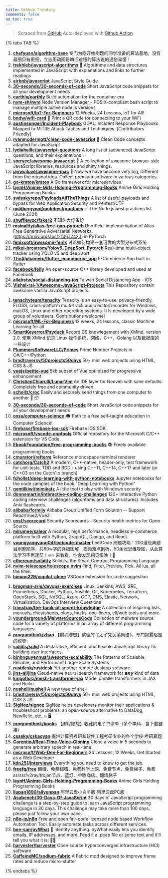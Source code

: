 ```yaml
---
title: Github Trending
comments: false
no_toc: true
---
```


> Scraped from [GitHub](https://github.com/trending)
Auto-deployed with [Github Action](https://docs.github.com/en/actions)

{% tabs TAB %}
<!-- tab Daily -->
1. [**chefyuan/algorithm-base**](https://github.com/chefyuan/algorithm-base)
专门为刚开始刷题的同学准备的算法基地，没有最细只有更细，立志用动画将晦涩难懂的算法说的通俗易懂！
2. [**trekhleb/javascript-algorithms**](https://github.com/trekhleb/javascript-algorithms)
📝 Algorithms and data structures implemented in JavaScript with explanations and links to further readings
3. [**airbnb/javascript**](https://github.com/airbnb/javascript)
JavaScript Style Guide
4. [**30-seconds/30-seconds-of-code**](https://github.com/30-seconds/30-seconds-of-code)
Short JavaScript code snippets for all your development needs
5. [**earthly/earthly**](https://github.com/earthly/earthly)
Build automation for the container era
6. [**nvm-sh/nvm**](https://github.com/nvm-sh/nvm)
Node Version Manager - POSIX-compliant bash script to manage multiple active node.js versions
7. [**microsoft/IoT-For-Beginners**](https://github.com/microsoft/IoT-For-Beginners)
12 Weeks, 24 Lessons, IoT for All!
8. [**bndw/wifi-card**](https://github.com/bndw/wifi-card)
📶 Print a QR code for connecting to your WiFi
9. [**austinsonger/Incident-Playbook**](https://github.com/austinsonger/Incident-Playbook)
GOAL: Incident Response Playbooks Mapped to MITRE Attack Tactics and Techniques. [Contributors Friendly]
10. [**ryanmcdermott/clean-code-javascript**](https://github.com/ryanmcdermott/clean-code-javascript)
🛁 Clean Code concepts adapted for JavaScript
11. [**lydiahallie/javascript-questions**](https://github.com/lydiahallie/javascript-questions)
A long list of (advanced) JavaScript questions, and their explanations ✨
12. [**sorrycc/awesome-javascript**](https://github.com/sorrycc/awesome-javascript)
🐢 A collection of awesome browser-side JavaScript libraries, resources and shiny things.
13. [**jaywcjlove/awesome-mac**](https://github.com/jaywcjlove/awesome-mac)
 Now we have become very big, Different from the original idea. Collect premium software in various categories.
14. [**go-kratos/kratos**](https://github.com/go-kratos/kratos)
A Go framework for microservices.
15. [**laynH/Anime-Girls-Holding-Programming-Books**](https://github.com/laynH/Anime-Girls-Holding-Programming-Books)
Anime Girls Holding Programming Books
16. [**swisskyrepo/PayloadsAllTheThings**](https://github.com/swisskyrepo/PayloadsAllTheThings)
A list of useful payloads and bypass for Web Application Security and Pentest/CTF
17. [**goldbergyoni/nodebestpractices**](https://github.com/goldbergyoni/nodebestpractices)
✅ The Node.js best practices list (June 2021)
18. [**shufflewzc/faker2**](https://github.com/shufflewzc/faker2)
不知名大佬备份
19. [**rosinality/alias-free-gan-pytorch**](https://github.com/rosinality/alias-free-gan-pytorch)
Unofficial implementation of Alias-Free Generative Adversarial Networks. (https://arxiv.org/abs/2106.12423) in PyTorch
20. [**fenixsoft/awesome-fenix**](https://github.com/fenixsoft/awesome-fenix)
讨论如何构建一套可靠的大型分布式系统
21. [**mikel-brostrom/Yolov5_DeepSort_Pytorch**](https://github.com/mikel-brostrom/Yolov5_DeepSort_Pytorch)
Real-time multi-object tracker using YOLO v5 and deep sort
22. [**TheAlphamerc/flutter_ecommerce_app**](https://github.com/TheAlphamerc/flutter_ecommerce_app)
E-Commerce App built in flutter
23. [**facebook/folly**](https://github.com/facebook/folly)
An open-source C++ library developed and used at Facebook.
24. [**ailabstw/social-distancing-ios**](https://github.com/ailabstw/social-distancing-ios)
Taiwan Social Distancing App - iOS
25. [**Vishal-raj-1/Awesome-JavaScript-Projects**](https://github.com/Vishal-raj-1/Awesome-JavaScript-Projects)
This Repository contain awesome vanilla JavaScript projects.
<!-- endtab -->
<!-- tab Weekly -->
1. [**tenacityteam/tenacity**](https://github.com/tenacityteam/tenacity)
Tenacity is an easy-to-use, privacy-friendly, FLOSS, cross-platform multi-track audio editor/recorder for Windows, macOS, Linux and other operating systems. It is developed by a wide group of volunteers. Contributions welcome!
2. [**microsoft/ML-For-Beginners**](https://github.com/microsoft/ML-For-Beginners)
12 weeks, 24 lessons, classic Machine Learning for all
3. [**SmartKeyerror/Psyduck**](https://github.com/SmartKeyerror/Psyduck)
Record CS knowlegement with XMind, version 2.0. 使用 XMind 记录 Linux 操作系统，网络，C++，Golang 以及数据库的一些设计
4. [**PlummersSoftwareLLC/Primes**](https://github.com/PlummersSoftwareLLC/Primes)
Prime Number Projects in C#/C++/Python
5. [**bradtraversy/50projects50days**](https://github.com/bradtraversy/50projects50days)
50+ mini web projects using HTML, CSS & JS
6. [**vuejs/petite-vue**](https://github.com/vuejs/petite-vue)
5kb subset of Vue optimized for progressive enhancement
7. [**ChristianChiarulli/LunarVim**](https://github.com/ChristianChiarulli/LunarVim)
An IDE layer for Neovim with sane defaults. Completely free and community driven.
8. [**schollz/croc**](https://github.com/schollz/croc)
Easily and securely send things from one computer to another 🐊 📦
9. [**30-seconds/30-seconds-of-code**](https://github.com/30-seconds/30-seconds-of-code)
Short JavaScript code snippets for all your development needs
10. [**ossu/computer-science**](https://github.com/ossu/computer-science)
🎓 Path to a free self-taught education in Computer Science!
11. [**firebase/firebase-ios-sdk**](https://github.com/firebase/firebase-ios-sdk)
Firebase iOS SDK
12. [**microsoft/vscode-cpptools**](https://github.com/microsoft/vscode-cpptools)
Official repository for the Microsoft C/C++ extension for VS Code.
13. [**EbookFoundation/free-programming-books**](https://github.com/EbookFoundation/free-programming-books)
📚 Freely available programming books
14. [**cmuratori/refterm**](https://github.com/cmuratori/refterm)
Reference monospace terminal renderer
15. [**catchorg/Catch2**](https://github.com/catchorg/Catch2)
A modern, C++-native, header-only, test framework for unit-tests, TDD and BDD - using C++11, C++14, C++17 and later (or C++03 on the Catch1.x branch)
16. [**fchollet/deep-learning-with-python-notebooks**](https://github.com/fchollet/deep-learning-with-python-notebooks)
Jupyter notebooks for the code samples of the book "Deep Learning with Python"
17. [**gentilkiwi/mimikatz**](https://github.com/gentilkiwi/mimikatz)
A little tool to play with Windows security
18. [**donnemartin/interactive-coding-challenges**](https://github.com/donnemartin/interactive-coding-challenges)
120+ interactive Python coding interview challenges (algorithms and data structures). Includes Anki flashcards.
19. [**alibaba/formily**](https://github.com/alibaba/formily)
Alibaba Group Unified Form Solution -- Support React/Vue2/Vue3
20. [**ossf/scorecard**](https://github.com/ossf/scorecard)
Security Scorecards - Security health metrics for Open Source
21. [**mirumee/saleor**](https://github.com/mirumee/saleor)
A modular, high performance, headless e-commerce platform built with Python, GraphQL, Django, and React.
22. [**youngyangyang04/leetcode-master**](https://github.com/youngyangyang04/leetcode-master)
LeetCode 刷题攻略：200道经典题目刷题顺序，共60w字的详细图解，视频难点剖析，50余张思维导图，从此算法学习不再迷茫！🔥🔥 来看看，你会发现相见恨晚！🚀
23. [**ethereum/solidity**](https://github.com/ethereum/solidity)
Solidity, the Smart Contract Programming Language
24. [**nvim-telescope/telescope.nvim**](https://github.com/nvim-telescope/telescope.nvim)
Find, Filter, Preview, Pick. All lua, all the time.
25. [**hieunc229/copilot-clone**](https://github.com/hieunc229/copilot-clone)
VSCode extension for code suggestion
<!-- endtab -->
<!-- tab Monthly -->
1. [**bregman-arie/devops-exercises**](https://github.com/bregman-arie/devops-exercises)
Linux, Jenkins, AWS, SRE, Prometheus, Docker, Python, Ansible, Git, Kubernetes, Terraform, OpenStack, SQL, NoSQL, Azure, GCP, DNS, Elastic, Network, Virtualization. DevOps Interview Questions
2. [**trimstray/the-book-of-secret-knowledge**](https://github.com/trimstray/the-book-of-secret-knowledge)
A collection of inspiring lists, manuals, cheatsheets, blogs, hacks, one-liners, cli/web tools and more.
3. [**vxunderground/MalwareSourceCode**](https://github.com/vxunderground/MalwareSourceCode)
Collection of malware source code for a variety of platforms in an array of different programming languages.
4. [**programthink/zhao**](https://github.com/programthink/zhao)
【编程随想】整理的《太子党关系网络》，专门揭露赵国的权贵
5. [**solidjs/solid**](https://github.com/solidjs/solid)
A declarative, efficient, and flexible JavaScript library for building user interfaces.
6. [**binhnguyennus/awesome-scalability**](https://github.com/binhnguyennus/awesome-scalability)
The Patterns of Scalable, Reliable, and Performant Large-Scale Systems
7. [**rustdesk/rustdesk**](https://github.com/rustdesk/rustdesk)
Yet another remote desktop software
8. [**jina-ai/jina**](https://github.com/jina-ai/jina)
Cloud-native neural search framework for 𝙖𝙣𝙮 kind of data
9. [**kingoflolz/mesh-transformer-jax**](https://github.com/kingoflolz/mesh-transformer-jax)
Model parallel transformers in JAX and Haiku
10. [**nushell/nushell**](https://github.com/nushell/nushell)
A new type of shell
11. [**bradtraversy/50projects50days**](https://github.com/bradtraversy/50projects50days)
50+ mini web projects using HTML, CSS & JS
12. [**SigNoz/signoz**](https://github.com/SigNoz/signoz)
SigNoz helps developers monitor their applications & troubleshoot problems, an open-source alternative to DataDog, NewRelic, etc. 🔥 🖥
13. [**programthink/books**](https://github.com/programthink/books)
【编程随想】收藏的电子书清单（多个学科，含下载链接）
14. [**csseky/cskaoyan**](https://github.com/csseky/cskaoyan)
提供计算机考研和软件工程考研专业的各个学校 考研真题
15. [**CorentinJ/Real-Time-Voice-Cloning**](https://github.com/CorentinJ/Real-Time-Voice-Cloning)
Clone a voice in 5 seconds to generate arbitrary speech in real-time
16. [**microsoft/Web-Dev-For-Beginners**](https://github.com/microsoft/Web-Dev-For-Beginners)
24 Lessons, 12 Weeks, Get Started as a Web Developer
17. [**kdn251/interviews**](https://github.com/kdn251/interviews)
Everything you need to know to get the job.
18. [**freefq/free**](https://github.com/freefq/free)
翻墙、免费翻墙、免费科学上网、免费节点、免费梯子、免费ss/ssr/v2ray/trojan节点、蓝灯、谷歌商店、翻墙梯子
19. [**laynH/Anime-Girls-Holding-Programming-Books**](https://github.com/laynH/Anime-Girls-Holding-Programming-Books)
Anime Girls Holding Programming Books
20. [**liupan1890/aliyunpan**](https://github.com/liupan1890/aliyunpan)
阿里云盘小白羊版 阿里云盘PC版
21. [**Asabeneh/30-Days-Of-JavaScript**](https://github.com/Asabeneh/30-Days-Of-JavaScript)
30 days of JavaScript programming challenge is a step-by-step guide to learn JavaScript programming language in 30 days. This challenge may take more than 100 days, please just follow your own pace.
22. [**n8n-io/n8n**](https://github.com/n8n-io/n8n)
Free and open fair-code licensed node based Workflow Automation Tool. Easily automate tasks across different services.
23. [**bee-san/pyWhat**](https://github.com/bee-san/pyWhat)
🐸 Identify anything. pyWhat easily lets you identify emails, IP addresses, and more. Feed it a .pcap file or some text and it'll tell you what it is! 🧙‍♀️
24. [**harvester/harvester**](https://github.com/harvester/harvester)
Open source hyperconverged infrastructure (HCI) software
25. [**CaffeineMC/sodium-fabric**](https://github.com/CaffeineMC/sodium-fabric)
A Fabric mod designed to improve frame rates and reduce micro-stutter
<!-- endtab -->
{% endtabs %}
